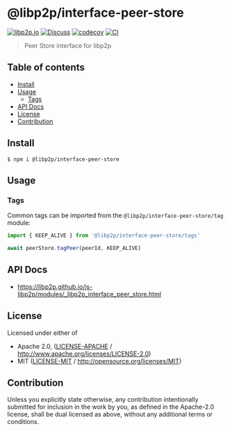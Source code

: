 # @libp2p/interface-peer-store <!-- omit in toc -->

[![libp2p.io](https://img.shields.io/badge/project-libp2p-yellow.svg?style=flat-square)](http://libp2p.io/)
[![Discuss](https://img.shields.io/discourse/https/discuss.libp2p.io/posts.svg?style=flat-square)](https://discuss.libp2p.io)
[![codecov](https://img.shields.io/codecov/c/github/libp2p/js-libp2p.svg?style=flat-square)](https://codecov.io/gh/libp2p/js-libp2p)
[![CI](https://img.shields.io/github/actions/workflow/status/libp2p/js-libp2p/js-test-and-release.yml?branch=master\&style=flat-square)](https://github.com/libp2p/js-libp2p/actions/workflows/js-test-and-release.yml?query=branch%3Amaster)

> Peer Store interface for libp2p

## Table of contents <!-- omit in toc -->

- [Install](#install)
- [Usage](#usage)
  - [Tags](#tags)
- [API Docs](#api-docs)
- [License](#license)
- [Contribution](#contribution)

## Install

```console
$ npm i @libp2p/interface-peer-store
```

## Usage

### Tags

Common tags can be imported from the `@libp2p/interface-peer-store/tag` module:

```js
import { KEEP_ALIVE } from '@libp2p/interface-peer-store/tags'

await peerStore.tagPeer(peerId, KEEP_ALIVE)
```

## API Docs

- <https://libp2p.github.io/js-libp2p/modules/_libp2p_interface_peer_store.html>

## License

Licensed under either of

- Apache 2.0, ([LICENSE-APACHE](LICENSE-APACHE) / <http://www.apache.org/licenses/LICENSE-2.0>)
- MIT ([LICENSE-MIT](LICENSE-MIT) / <http://opensource.org/licenses/MIT>)

## Contribution

Unless you explicitly state otherwise, any contribution intentionally submitted for inclusion in the work by you, as defined in the Apache-2.0 license, shall be dual licensed as above, without any additional terms or conditions.
